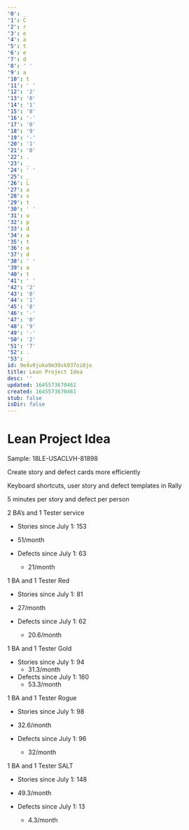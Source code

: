 ```yaml
---
'0': _
'1': C
'2': r
'3': e
'4': a
'5': t
'6': e
'7': d
'8': ' '
'9': a
'10': t
'11': ' '
'12': '2'
'13': '0'
'14': '1'
'15': '8'
'16': '-'
'17': '0'
'18': '9'
'19': '-'
'20': '1'
'21': '0'
'22': .
'23': _
'24': ' '
'25': _
'26': L
'27': a
'28': s
'29': t
'30': ' '
'31': u
'32': p
'33': d
'34': a
'35': t
'36': e
'37': d
'38': ' '
'39': a
'40': t
'41': ' '
'42': '2'
'43': '0'
'44': '1'
'45': '8'
'46': '-'
'47': '0'
'48': '9'
'49': '-'
'50': '2'
'51': '7'
'52': .
'53': _
id: 9e4v0juko9m39vk937oi8jo
title: Lean Project Idea
desc: ''
updated: 1645573670461
created: 1645573670461
stub: false
isDir: false
---
```


# Lean Project Idea


Sample: 18LE-USACLVH-81898

Create story and defect cards more efficiently 

Keyboard shortcuts, user story and defect templates in Rally

5 minutes per story and defect per person

2 BA’s and 1 Tester service

*   Stories since July 1: 153
    

*   51/month

*   Defects since July 1: 63
    *   21/month

1 BA and 1 Tester Red

*   Stories since July 1: 81
    

*   27/month

*   Defects since July 1: 62
    *   20.6/month

1 BA and 1 Tester Gold

*   Stories since July 1: 94
    *   31.3/month
*   Defects since July 1: 160
    *   53.3/month

1 BA and 1 Tester Rogue

*   Stories since July 1: 98
    

*   32.6/month

*   Defects since July 1: 96
    *   32/month

1 BA and 1 Tester SALT

*   Stories since July 1: 148
    

*   49.3/month

*   Defects since July 1: 13
    *   4.3/month

